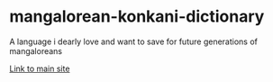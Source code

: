 # mangalorean-konkani-dictionary
A language i dearly love and want to save for future generations of mangaloreans

<a href="index.html">Link to main site</a>